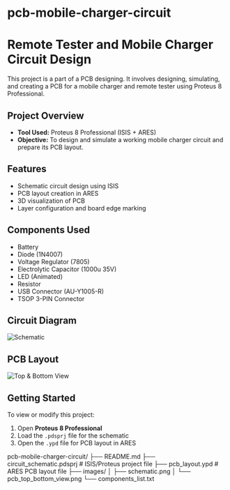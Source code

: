 # pcb-mobile-charger-circuit

# Remote Tester and Mobile Charger Circuit Design

This project is a part of a PCB designing. It involves designing, simulating, and creating a PCB for a mobile charger and remote tester using Proteus 8 Professional.

## Project Overview

- **Tool Used:** Proteus 8 Professional (ISIS + ARES)
- **Objective:** To design and simulate a working mobile charger circuit and prepare its PCB layout.

## Features

- Schematic circuit design using ISIS
- PCB layout creation in ARES
- 3D visualization of PCB
- Layer configuration and board edge marking

## Components Used

- Battery
- Diode (1N4007)
- Voltage Regulator (7805)
- Electrolytic Capacitor (1000u 35V)
- LED (Animated)
- Resistor
- USB Connector (AU-Y1005-R)
- TSOP 3-PIN Connector

## Circuit Diagram

![Schematic](images/schematic.png)

## PCB Layout

![Top & Bottom View](images/pcb_top_bottom_view.png)

## Getting Started

To view or modify this project:
1. Open **Proteus 8 Professional**
2. Load the `.pdsprj` file for the schematic
3. Open the `.ypd` file for PCB layout in ARES

pcb-mobile-charger-circuit/
├── README.md
├── circuit_schematic.pdsprj         # ISIS/Proteus project file
├── pcb_layout.ypd                   # ARES PCB layout file
├── images/
│   ├── schematic.png
│   └── pcb_top_bottom_view.png
└── components_list.txt


